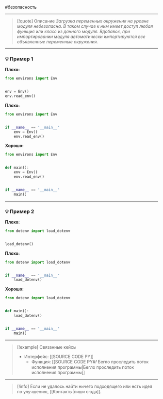 #безопасность 
***

> [!quote] Описание
>_Загрузка переменных окружения на уровне модуля небезопасна. В таком случае к ним имеет доступ любая функция или класс из данного модуля. Вдобавок, при импортировании модуля автоматически импортируются все объявленные переменные окружения._

***
### 💡 Пример 1


**Плохо:**
```python
from environs import Env


env = Env()
env.read_env()
```

**Плохо:**
```python
from environs import Env


if __name__ == '__main__'
	env = Env()
	env.read_env()
```

**Хорошо:**
```python
from environs import Env


def main():
	env = Env()
	env.read_env()


if __name__ == '__main__'
	main()
```

***
### 💡 Пример 2


**Плохо:**
```python
from dotenv import load_dotenv


load_dotenv()
```

**Плохо:**
```python
from dotenv import load_dotenv


if __name__ == '__main__'
	load_dotenv()
```

**Хорошо:**
```python
from dotenv import load_dotenv


def main():
	load_dotenv()


if __name__ == '__main__'
	main()
```

***

> [!example] Связанные кейсы
>- Интерфейс: [[SOURCE CODE PY]]
>	- Функция: [[SOURCE CODE PY#𝑓 Бегло проследить поток исполнения программы|Бегло проследить поток исполнения программы]]

***

> [!info]
> Если не удалось найти ничего подходящего или есть идея по улучшению, [[Контакты|пиши сюда]].
